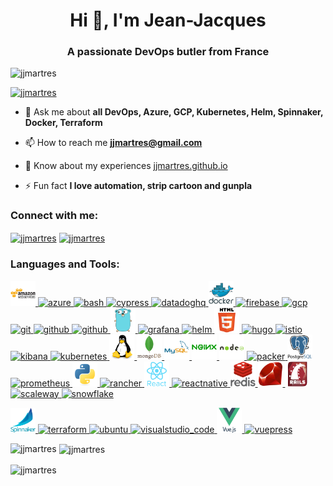 <h1 align="center">Hi 👋, I'm Jean-Jacques</h1>
<h3 align="center">A passionate DevOps butler from France</h3>

<p align="left"> <img src="https://komarev.com/ghpvc/?username=jjmartres&label=Profile%20views&color=0e75b6&style=flat" alt="jjmartres" /> </p>

<p align="left"> <a href="https://github.com/ryo-ma/github-profile-trophy"><img src="https://github-profile-trophy.vercel.app/?username=jjmartres" alt="jjmartres" /></a> </p>

- 💬 Ask me about **all DevOps, Azure, GCP, Kubernetes, Helm, Spinnaker, Docker, Terraform**

- 📫 How to reach me **jjmartres@gmail.com**

- 📄 Know about my experiences [jjmartres.github.io](jjmartres.github.io)

- ⚡ Fun fact **I love automation, strip cartoon and gunpla**

<h3 align="left">Connect with me:</h3>
<p align="left">
<a href="https://linkedin.com/in/jjmartres" target="blank"><img align="center" src="https://raw.githubusercontent.com/rahuldkjain/github-profile-readme-generator/master/src/images/icons/Social/linked-in-alt.svg" alt="jjmartres" height="30" width="40" /></a>
<a href="https://stackoverflow.com/users/jjmartres" target="blank"><img align="center" src="https://raw.githubusercontent.com/rahuldkjain/github-profile-readme-generator/master/src/images/icons/Social/stack-overflow.svg" alt="jjmartres" height="30" width="40" /></a>
</p>

<h3 align="left">Languages and Tools:</h3>
<p align="left"> 
<a href="https://aws.amazon.com" target="_blank"> <img src="https://raw.githubusercontent.com/devicons/devicon/master/icons/amazonwebservices/amazonwebservices-original-wordmark.svg" alt="aws" width="40" height="40"/> </a>
<a href="https://azure.microsoft.com/en-in/" target="_blank"> <img src="https://www.vectorlogo.zone/logos/microsoft_azure/microsoft_azure-icon.svg" alt="azure" width="40" height="40"/> </a> 
<a href="https://www.gnu.org/software/bash/" target="_blank"> <img src="https://www.vectorlogo.zone/logos/gnu_bash/gnu_bash-icon.svg" alt="bash" width="40" height="40"/> </a> 
<a href="https://www.cypress.io" target="_blank"> <img src="https://raw.githubusercontent.com/simple-icons/simple-icons/6e46ec1fc23b60c8fd0d2f2ff46db82e16dbd75f/icons/cypress.svg" alt="cypress" width="40" height="40"/> </a> 
<a href="https://datadogha.com/" target="_blank"><img src="https://www.vectorlogo.zone/logos/datadoghq/datadoghq-icon.svg" alt="datadoghq" width="40" height="40"/> </a> 
<a href="https://www.docker.com/" target="_blank"> <img src="https://raw.githubusercontent.com/devicons/devicon/master/icons/docker/docker-original-wordmark.svg" alt="docker" width="40" height="40"/> </a> 
<a href="https://firebase.google.com/" target="_blank"> <img src="https://www.vectorlogo.zone/logos/firebase/firebase-icon.svg" alt="firebase" width="40" height="40"/> </a> 
<a href="https://cloud.google.com" target="_blank"> <img src="https://www.vectorlogo.zone/logos/google_cloud/google_cloud-icon.svg" alt="gcp" width="40" height="40"/> </a> 
<a href="https://git-scm.com/" target="_blank"><img src="https://www.vectorlogo.zone/logos/git-scm/git-scm-icon.svg" alt="git" width="40" height="40"/> </a> 
<a href="https://github.com/" target="_blank"> <img src="https://www.vectorlogo.zone/logos/github/github-icon.svg" alt="github" width="40" height="40"/> </a> 
<a href="https://gitlab.com/" target="_blank"> <img src="https://www.vectorlogo.zone/logos/gitlab/gitlab-icon.svg" alt="github" width="40" height="40"/> </a> 
<a href="https://golang.org" target="_blank"> <img src="https://raw.githubusercontent.com/devicons/devicon/master/icons/go/go-original.svg" alt="go" width="40" height="40"/> </a> 
<a href="https://grafana.com" target="_blank"> <img src="https://www.vectorlogo.zone/logos/grafana/grafana-icon.svg" alt="grafana" width="40" height="40"/> </a>
<a href="https://helm.sh" target="_blank"> <img src="https://www.vectorlogo.zone/logos/helmsh/helmsh-icon.svg" alt="helm" width="40" height="40"/> </a> 
<a href="https://www.w3.org/html/" target="_blank"> <img src="https://raw.githubusercontent.com/devicons/devicon/master/icons/html5/html5-original-wordmark.svg" alt="html5" width="40" height="40"/> </a> 
<a href="https://gohugo.io/" target="_blank"> <img src="https://api.iconify.design/logos-hugo.svg" alt="hugo" width="40" height="40"/> 
<a href="https://istio.io/" target="_blank"> <img src="https://www.vectorlogo.zone/logos/istioio/istioio-icon.svg" alt="istio" width="40" height="40"/> </a>
<a href="https://www.elastic.co/kibana" target="_blank"> <img src="https://www.vectorlogo.zone/logos/elasticco_kibana/elasticco_kibana-icon.svg" alt="kibana" width="40" height="40"/> </a>
<a href="https://kubernetes.io" target="_blank"> <img src="https://www.vectorlogo.zone/logos/kubernetes/kubernetes-icon.svg" alt="kubernetes" width="40" height="40"/> </a> 
<a href="https://www.linux.org/" target="_blank"> <img src="https://raw.githubusercontent.com/devicons/devicon/master/icons/linux/linux-original.svg" alt="linux" width="40" height="40"/> </a> 
<a href="https://www.mongodb.com/" target="_blank"> <img src="https://raw.githubusercontent.com/devicons/devicon/master/icons/mongodb/mongodb-original-wordmark.svg" alt="mongodb" width="40" height="40"/> </a> 
<a href="https://www.mysql.com/" target="_blank"> <img src="https://raw.githubusercontent.com/devicons/devicon/master/icons/mysql/mysql-original-wordmark.svg" alt="mysql" width="40" height="40"/> </a> 
<a href="https://www.nginx.com" target="_blank"> <img src="https://raw.githubusercontent.com/devicons/devicon/master/icons/nginx/nginx-original.svg" alt="nginx" width="40" height="40"/> </a> 
<a href="https://nodejs.org" target="_blank"> <img src="https://raw.githubusercontent.com/devicons/devicon/master/icons/nodejs/nodejs-original-wordmark.svg" alt="nodejs" width="40" height="40"/> </a> 
<a href="https://packer.io/" target="_blank"><img src="https://www.vectorlogo.zone/logos/packerio/packerio-icon.svg" alt="packer" width="40" height="40"/> </a> 
<a href="https://www.postgresql.org" target="_blank"> <img src="https://raw.githubusercontent.com/devicons/devicon/master/icons/postgresql/postgresql-original-wordmark.svg" alt="postgresql" width="40" height="40"/> </a> 
<a href="https://prometheus.io/" target="_blank"><img src="https://www.vectorlogo.zone/logos/prometheusio/prometheusio-icon.svg" alt="prometheus" width="40" height="40"/> </a> 
<a href="https://www.python.org" target="_blank"> <img src="https://raw.githubusercontent.com/devicons/devicon/master/icons/python/python-original.svg" alt="python" width="40" height="40"/> </a> 
<a href="https://rancher.io/" target="_blank"><img src="https://www.vectorlogo.zone/logos/rancher/rancher-icon.svg" alt="rancher" width="40" height="40"/> </a> 
<a href="https://reactjs.org/" target="_blank"> <img src="https://raw.githubusercontent.com/devicons/devicon/master/icons/react/react-original-wordmark.svg" alt="react" width="40" height="40"/> </a> 
<a href="https://reactnative.dev/" target="_blank"> <img src="https://reactnative.dev/img/header_logo.svg" alt="reactnative" width="40" height="40"/> </a> 
<a href="https://redis.io" target="_blank"> <img src="https://raw.githubusercontent.com/devicons/devicon/master/icons/redis/redis-original-wordmark.svg" alt="redis" width="40" height="40"/> </a>
 <a href="https://www.ruby-lang.org/en/" target="_blank"> <img src="https://raw.githubusercontent.com/devicons/devicon/master/icons/ruby/ruby-original.svg" alt="ruby" width="40" height="40"/> </a> 
 <a href="https://rubyonrails.org" target="_blank"> <img src="https://raw.githubusercontent.com/devicons/devicon/master/icons/rails/rails-original-wordmark.svg" alt="rails" width="40" height="40"/> </a> 
<a href="https://www.scaleway.com/" target="_blank"><img src="https://www.vectorlogo.zone/logos/scaleway/scaleway-icon.svg" alt="scaleway" width="40" height="40"/> </a> 
<a href="https://www.snowflake.com/" target="_blank"><img src="https://www.vectorlogo.zone/logos/snowflake/snowflake-icon.svg" alt="snowflake" width="40" height="40"/> </a> 

<a href="https://spinnaker.io" target="_blank"> <img src="https://raw.githubusercontent.com/spinnaker/spinnaker.github.io/master/assets/images/spinnaker-logo-inline.svg" alt="spinnaker" width="40" height="40"/>
<a href="https://www.terraform.io" target="_blank"> <img src="https://www.vectorlogo.zone/logos/terraformio/terraformio-icon.svg" alt="terraform" width="40" height="40"/> </a> 
<a href="https://www.ubuntu.com" target="_blank"><img src="https://www.vectorlogo.zone/logos/ubuntu/ubuntu-icon.svg" alt="ubuntu" width="40" height="40"/> </a> 
<a href="https://code.visualstudio.com" target="_blank"><img src="https://www.vectorlogo.zone/logos/visualstudio_code/visualstudio_code-icon.svg" alt="visualstudio_code" width="40" height="40"/> </a> 
 <a href="https://vuejs.org/" target="_blank"> <img src="https://raw.githubusercontent.com/devicons/devicon/master/icons/vuejs/vuejs-original-wordmark.svg" alt="vuejs" width="40" height="40"/> </a> 
 <a href="https://vuepress.vuejs.org/" target="_blank"> <img src="https://raw.githubusercontent.com/AliasIO/wappalyzer/master/src/drivers/webextension/images/icons/VuePress.svg" alt="vuepress" width="40" height="40"/> </a> </p>

<p><img align="left" src="https://github-readme-stats.vercel.app/api/top-langs?username=jjmartres&show_icons=true&locale=en&layout=compact" alt="jjmartres" /></p>

<p>&nbsp;<img align="center" src="https://github-readme-stats.vercel.app/api?username=jjmartres&show_icons=true&locale=en" alt="jjmartres" /></p>

<p><img align="center" src="https://github-readme-streak-stats.herokuapp.com/?user=jjmartres&" alt="jjmartres" /></p>
